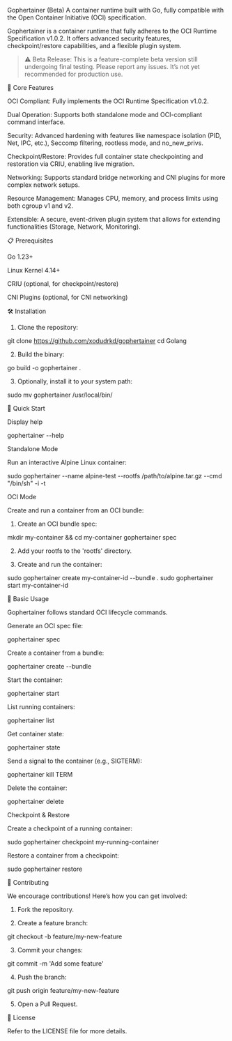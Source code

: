 Gophertainer (Beta)
A container runtime built with Go, fully compatible with the Open Container Initiative (OCI) specification.

Gophertainer is a container runtime that fully adheres to the OCI Runtime Specification v1.0.2. It offers advanced security features, checkpoint/restore capabilities, and a flexible plugin system.

> ⚠️ Beta Release: This is a feature-complete beta version still undergoing final testing. Please report any issues. It’s not yet recommended for production use.



🚀 Core Features

OCI Compliant: Fully implements the OCI Runtime Specification v1.0.2.

Dual Operation: Supports both standalone mode and OCI-compliant command interface.

Security: Advanced hardening with features like namespace isolation (PID, Net, IPC, etc.), Seccomp filtering, rootless mode, and no_new_privs.

Checkpoint/Restore: Provides full container state checkpointing and restoration via CRIU, enabling live migration.

Networking: Supports standard bridge networking and CNI plugins for more complex network setups.

Resource Management: Manages CPU, memory, and process limits using both cgroup v1 and v2.

Extensible: A secure, event-driven plugin system that allows for extending functionalities (Storage, Network, Monitoring).


📋 Prerequisites

Go 1.23+

Linux Kernel 4.14+

CRIU (optional, for checkpoint/restore)

CNI Plugins (optional, for CNI networking)


🛠️ Installation

1. Clone the repository:

git clone https://github.com/xodudrkd/gophertainer
cd Golang


2. Build the binary:

go build -o gophertainer .


3. Optionally, install it to your system path:

sudo mv gophertainer /usr/local/bin/



🚦 Quick Start

Display help

gophertainer --help

Standalone Mode

Run an interactive Alpine Linux container:

sudo gophertainer --name alpine-test --rootfs /path/to/alpine.tar.gz --cmd "/bin/sh" -i -t

OCI Mode

Create and run a container from an OCI bundle:

1. Create an OCI bundle spec:

mkdir my-container && cd my-container
gophertainer spec


2. Add your rootfs to the 'rootfs' directory.


3. Create and run the container:

sudo gophertainer create my-container-id --bundle .
sudo gophertainer start my-container-id



📖 Basic Usage

Gophertainer follows standard OCI lifecycle commands.

Generate an OCI spec file:

gophertainer spec

Create a container from a bundle:

gophertainer create <container-id> --bundle <path>

Start the container:

gophertainer start <container-id>

List running containers:

gophertainer list

Get container state:

gophertainer state <container-id>

Send a signal to the container (e.g., SIGTERM):

gophertainer kill <container-id> TERM

Delete the container:

gophertainer delete <container-id>


Checkpoint & Restore

Create a checkpoint of a running container:

sudo gophertainer checkpoint my-running-container

Restore a container from a checkpoint:

sudo gophertainer restore <checkpoint-id>


🤝 Contributing

We encourage contributions! Here’s how you can get involved:

1. Fork the repository.


2. Create a feature branch:

git checkout -b feature/my-new-feature


3. Commit your changes:

git commit -m 'Add some feature'


4. Push the branch:

git push origin feature/my-new-feature


5. Open a Pull Request.



📄 License

Refer to the LICENSE file for more details.